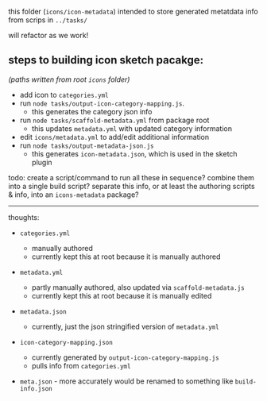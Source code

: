 this folder (`icons/icon-metadata`) intended to store generated metatdata info
from scrips in `../tasks/`

will refactor as we work!

## steps to building icon sketch pacakge:

_(paths written from root `icons` folder)_

- add icon to `categories.yml`
- run `node tasks/output-icon-category-mapping.js`.
  - this generates the category json info
- run `node tasks/scaffold-metadata.yml` from package root
  - this updates `metadata.yml` with updated category information
- edit `icons/metadata.yml` to add/edit additional information
- run `node tasks/output-metadata-json.js`
  - this generates `icon-metadata.json`, which is used in the sketch plugin

todo: create a script/command to run all these in sequence? combine them into a
single build script? separate this info, or at least the authoring scripts &
info, into an `icons-metadata` package?

---

thoughts:

- `categories.yml`

  - manually authored
  - currently kept this at root because it is manually authored

- `metadata.yml`

  - partly manually authored, also updated via `scaffold-metadata.js`
  - currently kept this at root because it is manually edited

- `metadata.json`

  - currently, just the json stringified version of `metadata.yml`

- `icon-category-mapping.json`

  - currently generated by `output-icon-category-mapping.js`
  - pulls info from `categories.yml`

- `meta.json` - more accurately would be renamed to something like
  `build-info.json`
